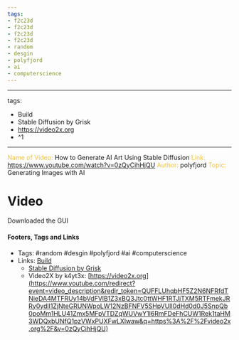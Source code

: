 ```yaml
---
tags:
- f2c23d
- f2c23d
- f2c23d
- f2c23d
- random
- desgin
- polyfjord
- ai
- computerscience
---
```


---
tags:
- Build
- Stable Diffusion by Grisk
- https://video2x.org
- ^1
---

<span style="color: #f2c23d;">Name of Video:</span> How to Generate AI Art Using Stable Diffusion
<span style="color: #f2c23d;">Link: </span> https://www.youtube.com/watch?v=0zQyCihHjQU
<span style="color: #f2c23d;">Author: </span>polyfjord
<span style="color: #f2c23d;">Topic: </span> Generating Images with AI

# Video
Downloaded the GUI



#### Footers, Tags and Links
- Tags: #random #desgin #polyfjord #ai #computerscience 
- Links: [Build](https://www.youtube.com/redirect?event=video_description&redir_token=QUFFLUhqa0JDVVcyNTlRaXNDcElCUlJXYmVuc3VNb2Zyd3xBQ3Jtc0ttRm5kLWVkZ2RPQ1dlV2VzaEp1NzZ1RDlTRndFZENkcXlfZ2psMXpzOHNVakRfQ3VRUXpHd1J1dEczOTNNWU9zQkNpMzlDU1pBQndfcE1fWlpEZi1PelpsZkliT3N1WDJwaC10cFBzdUhGTUZrME14UQ&q=https%3A%2F%2Fgrisk.itch.io%2Fstable-diffusion-gui&v=0zQyCihHjQU)
	- [Stable Diffusion by Grisk](https://www.youtube.com/redirect?event=video_description&redir_token=QUFFLUhqblpWNUhkNXd2cGc2VmRVeUJvWHNmT3dmOXFsd3xBQ3Jtc0trVTNhb2dKUVE1eFdkWUhYNjZ4dTJOWTBsbFc3MkpIWVpzMUFkcS1wTzh1eG45MmdWTnFqend2bWU1a21zVklUQTlWWEpmbEp4SEE0MENzUExUNVhUVmhOMG1pTzh4NThfS1BpV1RUYWZEY0JWLU9Qdw&q=https%3A%2F%2Fgrisk.itch.io%2Fstable-diffusion-gui&v=0zQyCihHjQU)
	- Video2X by k4yt3x: [https://video2x.org](https://www.youtube.com/redirect?event=video_description&redir_token=QUFFLUhqbHF5Z2N6NFRfdTNieDA4MTFRUy14bVdFVlB1Z3xBQ3Jtc0ttWHF1RTJjTXM5RTFmekJRRy0ydlI1ZjNteGRUNWpoLW12NzBFNFV5SHpVUlI0dHd0d0J5SnpQb0poMm1HLU41Zmx5MFpVTDZqWUVwY1l6RmFDeFhCUW1Rek1taHM3WDQxbUNfQ1pzVWxPUXFwLXlwaw&q=https%3A%2F%2Fvideo2x.org%2F&v=0zQyCihHjQU)

[^1]: